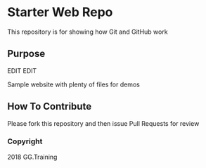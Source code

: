 # Starter Web Repo

This repository is for showing how Git and GitHub work

## Purpose

EDIT EDIT

Sample website with plenty of files for demos

## How To Contribute

Please fork this repository and then issue Pull Requests for review

### Copyright
2018 GG.Training